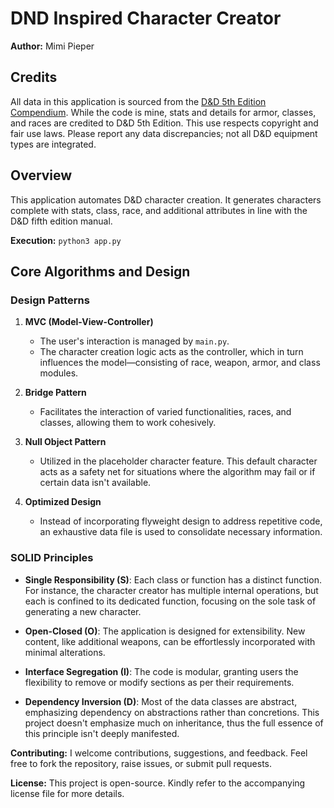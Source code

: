 # DND Inspired Character Creator
**Author:** Mimi Pieper

## Credits
All data in this application is sourced from the [D&D 5th Edition Compendium](https://roll20.net/compendium/dnd5e/Magic%20Items#h-Armor). While the code is mine, stats and details for armor, classes, and races are credited to D&D 5th Edition. This use respects copyright and fair use laws. Please report any data discrepancies; not all D&D equipment types are integrated.

## Overview
This application automates D&D character creation. It generates characters complete with stats, class, race, and additional attributes in line with the D&D fifth edition manual.

**Execution:** `python3 app.py`

## Core Algorithms and Design

### Design Patterns

1. **MVC (Model-View-Controller)**
    - The user's interaction is managed by `main.py`.
    - The character creation logic acts as the controller, which in turn influences the model—consisting of race, weapon, armor, and class modules.

2. **Bridge Pattern**
    - Facilitates the interaction of varied functionalities, races, and classes, allowing them to work cohesively.

3. **Null Object Pattern**
    - Utilized in the placeholder character feature. This default character acts as a safety net for situations where the algorithm may fail or if certain data isn't available.

4. **Optimized Design**
    - Instead of incorporating flyweight design to address repetitive code, an exhaustive data file is used to consolidate necessary information.

### SOLID Principles

- **Single Responsibility (S)**: Each class or function has a distinct function. For instance, the character creator has multiple internal operations, but each is confined to its dedicated function, focusing on the sole task of generating a new character.

- **Open-Closed (O)**: The application is designed for extensibility. New content, like additional weapons, can be effortlessly incorporated with minimal alterations.

- **Interface Segregation (I)**: The code is modular, granting users the flexibility to remove or modify sections as per their requirements.

- **Dependency Inversion (D)**: Most of the data classes are abstract, emphasizing dependency on abstractions rather than concretions. This project doesn't emphasize much on inheritance, thus the full essence of this principle isn't deeply manifested.

**Contributing:**
I welcome contributions, suggestions, and feedback. Feel free to fork the repository, raise issues, or submit pull requests.

**License:**
This project is open-source. Kindly refer to the accompanying license file for more details.

